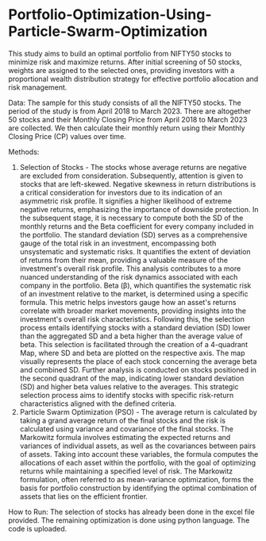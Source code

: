 # Portfolio-Optimization-Using-Particle-Swarm-Optimization
This study aims to build an optimal portfolio from NIFTY50 stocks to minimize risk and maximize returns. After initial screening of 50 stocks, weights are assigned to the selected ones, providing investors with a proportional wealth distribution strategy for effective portfolio allocation and risk management.

Data: The sample for this study consists of all the NIFTY50 stocks. The period of the study is from April 2018 to March 2023. There are altogether 50 stocks and their Monthly Closing Price from April 2018 to March 2023 are collected. We then calculate their monthly return using their Monthly Closing Price (CP) values over time.

Methods: 
1. Selection of Stocks - The stocks whose average returns are negative are excluded from consideration. Subsequently, attention is given to stocks that are left-skewed. Negative skewness in return distributions is a critical consideration for investors due to its indication of an asymmetric risk profile. It signifies a higher likelihood of extreme negative returns, emphasizing the importance of downside protection. In the subsequent stage, it is necessary to compute both the SD of the monthly returns and the Beta coefficient for every company included in the portfolio. The standard deviation (SD) serves as a comprehensive gauge of the total risk in an investment, encompassing both unsystematic and systematic risks. It quantifies the extent of deviation of returns from their mean, providing a valuable measure of the investment's overall risk profile. This analysis contributes to a more nuanced understanding of the risk dynamics associated with each company in the portfolio. Beta (β), which quantifies the systematic risk of an investment relative to the market, is determined using a specific formula. This metric helps investors gauge how an asset's returns correlate with broader market movements, providing insights into the investment's overall risk characteristics. Following this, the selection process entails identifying stocks with a standard deviation (SD) lower than the aggregated SD and a beta higher than the average value of beta. This selection is facilitated through the creation of a 4-quadrant Map, where SD and beta are plotted on the respective axis. The map visually represents the place of each stock concerning the average beta and combined SD. Further analysis is conducted on stocks positioned in the second quadrant of the map, indicating lower standard deviation (SD) and higher beta values relative to the averages. This strategic selection process aims to identify stocks with specific risk-return characteristics aligned with the defined criteria.
2. Particle Swarm Optimization (PSO) - The average return is calculated by taking a grand average return of the final stocks and the risk is calculated using variance and covariance of the final stocks. The Markowitz formula involves estimating the expected returns and variances of individual assets, as well as the covariances between pairs of assets. Taking into account these variables, the formula computes the allocations of each asset within the portfolio, with the goal of optimizing returns while maintaining a specified level of risk. The Markowitz formulation, often referred to as mean-variance optimization, forms the basis for portfolio construction by identifying the optimal combination of assets that lies on the efficient frontier.

How to Run: The selection of stocks has already been done in the excel file provided. The remaining optimization is done using python language. The code is uploaded.
